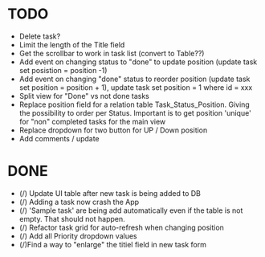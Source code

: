 # TODO

- Delete task?
- Limit the length of the Title field
- Get the scrollbar to work in task list (convert to Table??)
- Add event on changing status to "done" to update position (update task set posistion = position -1)
- Add event on changing "done" status to reorder position (update task set position = position + 1), update task set position = 1 where id = xxx
- Split view for "Done" vs not done tasks
- Replace position field for a relation table Task_Status_Position. Giving the possibility to order per Status. Important is to get position 'unique' for "non" completed tasks for the main view
- Replace dropdown for two button for UP / Down position
- Add comments / update


# DONE

- (/) Update UI table after new task is being added to DB
- (/) Adding a task now crash the App
- (/) 'Sample task' are being add automatically even if the table is not empty. That should not happen.
- (/) Refactor task grid for auto-refresh when changing position
- (/) Add all Priority dropdown values
- (/)Find a way to "enlarge" the titiel field in new task form

